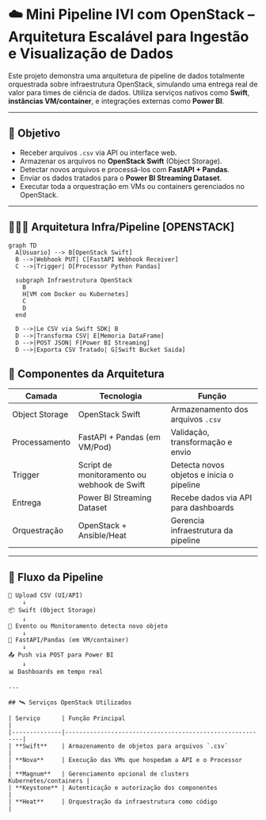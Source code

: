 # ☁️ Mini Pipeline IVI com OpenStack – Arquitetura Escalável para Ingestão e Visualização de Dados

Este projeto demonstra uma arquitetura de pipeline de dados totalmente orquestrada sobre infraestrutura OpenStack, simulando uma entrega real de valor para times de ciência de dados. Utiliza serviços nativos como **Swift**, **instâncias VM/container**, e integrações externas como **Power BI**.

---

## 🎯 Objetivo

- Receber arquivos `.csv` via API ou interface web.
- Armazenar os arquivos no **OpenStack Swift** (Object Storage).
- Detectar novos arquivos e processá-los com **FastAPI + Pandas**.
- Enviar os dados tratados para o **Power BI Streaming Dataset**.
- Executar toda a orquestração em VMs ou containers gerenciados no OpenStack.

---

## 👷🏾‍♂️ Arquitetura Infra/Pipeline [OPENSTACK]

```mermaid
graph TD
  A[Usuario] --> B[OpenStack Swift]
  B -->|Webhook PUT| C[FastAPI Webhook Receiver]
  C -->|Trigger| D[Processor Python Pandas]

  subgraph Infraestrutura OpenStack
    B
    H[VM com Docker ou Kubernetes]
    C
    D
  end

  D -->|Le CSV via Swift SDK| B
  D -->|Transforma CSV| E[Memoria DataFrame]
  D -->|POST JSON| F[Power BI Streaming]
  D -->|Exporta CSV Tratado| G[Swift Bucket Saida]
```

## 🧱 Componentes da Arquitetura

| Camada             | Tecnologia                      | Função                                                  |
|--------------------|----------------------------------|---------------------------------------------------------|
| Object Storage     | OpenStack Swift                 | Armazenamento dos arquivos `.csv`                       |
| Processamento      | FastAPI + Pandas (em VM/Pod)    | Validação, transformação e envio                        |
| Trigger            | Script de monitoramento ou webhook de Swift | Detecta novos objetos e inicia o pipeline    |
| Entrega            | Power BI Streaming Dataset       | Recebe dados via API para dashboards                    |
| Orquestração       | OpenStack + Ansible/Heat         | Gerencia infraestrutura da pipeline                     |

---

## 🔁 Fluxo da Pipeline

```plaintext
🔼 Upload CSV (UI/API)
    ↓
📦 Swift (Object Storage)
    ↓
🔔 Evento ou Monitoramento detecta novo objeto
    ↓
🐍 FastAPI/Pandas (em VM/container)
    ↓
📤 Push via POST para Power BI
    ↓
📊 Dashboards em tempo real

---

## 🛰️ Serviços OpenStack Utilizados

| Serviço      | Função Principal                                         |
|--------------|----------------------------------------------------------|
| **Swift**    | Armazenamento de objetos para arquivos `.csv`            |
| **Nova**     | Execução das VMs que hospedam a API e o Processor         |
| **Magnum**   | Gerenciamento opcional de clusters Kubernetes/containers |
| **Keystone** | Autenticação e autorização dos componentes               |
| **Heat**     | Orquestração da infraestrutura como código               |


